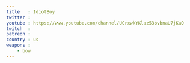 ```yaml
---
title   : IdiotBoy
twitter : 
youtube : https://www.youtube.com/channel/UCrxwkYKlaz53bvbnaU7jKaQ
twitch  : 
patreon : 
country : us
weapons :
    - bow
---
```


